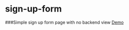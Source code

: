 # sign-up-form
###Simple sign up form page with no backend
view [Demo](https://basnetrajpradip.github.io/sign-up-form/)
